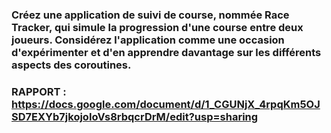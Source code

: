 ### Créez une application de suivi de course, nommée Race Tracker, qui simule la progression d'une course entre deux joueurs. Considérez l'application comme une occasion d'expérimenter et d'en apprendre davantage sur les différents aspects des coroutines.
### RAPPORT : https://docs.google.com/document/d/1_CGUNjX_4rpqKm5OJSD7EXYb7jkojoIoVs8rbqcrDrM/edit?usp=sharing
